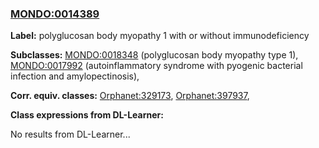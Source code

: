 
### [MONDO:0014389](http://purl.obolibrary.org/obo/MONDO_0014389)
**Label:** polyglucosan body myopathy 1 with or without immunodeficiency

**Subclasses:** [MONDO:0018348](http://purl.obolibrary.org/obo/MONDO_0018348) (polyglucosan body myopathy type 1), [MONDO:0017992](http://purl.obolibrary.org/obo/MONDO_0017992) (autoinflammatory syndrome with pyogenic bacterial infection and amylopectinosis), 

**Corr. equiv. classes:** [Orphanet:329173](http://www.orpha.net/ORDO/Orphanet_329173), [Orphanet:397937](http://www.orpha.net/ORDO/Orphanet_397937), 

**Class expressions from DL-Learner:**

No results from DL-Learner...



